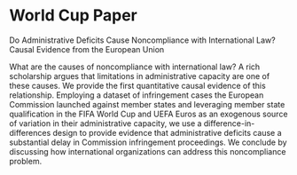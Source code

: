 # World Cup Paper

Do Administrative Deficits Cause Noncompliance with International Law? Causal Evidence from the European Union

What are the causes of noncompliance with international law? A rich scholarship argues that limitations in administrative capacity are one of these causes. We provide the first quantitative causal evidence of this relationship. Employing a dataset of infringement cases the European Commission launched against member states and leveraging member state qualification in the FIFA World Cup and UEFA Euros as an exogenous source of variation in their administrative capacity, we use a difference-in-differences design to provide evidence that administrative deficits cause a substantial delay in Commission infringement proceedings. We conclude by discussing how international organizations can address this noncompliance problem.
